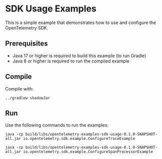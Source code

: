 # SDK Usage Examples

This is a simple example that demonstrates how to use and configure the OpenTelemetry SDK.

## Prerequisites

* Java 17 or higher is required to build this example (to run Gradle)
* Java 8 or higher is required to run the compiled example

## Compile

Compile with:

```shell script
../gradlew shadowJar
```

## Run

Use the following commands to run the examples:
```shell script
java -cp build/libs/opentelemetry-examples-sdk-usage-0.1.0-SNAPSHOT-all.jar io.opentelemetry.sdk.example.ConfigureTraceExample
```
```shell script
java -cp build/libs/opentelemetry-examples-sdk-usage-0.1.0-SNAPSHOT-all.jar io.opentelemetry.sdk.example.ConfigureSpanProcessorExample
```